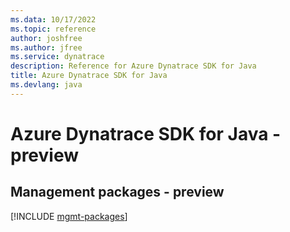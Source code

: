 ```yaml
---
ms.data: 10/17/2022
ms.topic: reference
author: joshfree
ms.author: jfree
ms.service: dynatrace
description: Reference for Azure Dynatrace SDK for Java
title: Azure Dynatrace SDK for Java
ms.devlang: java
---
```

# Azure Dynatrace SDK for Java - preview

## Management packages - preview
[!INCLUDE [mgmt-packages](dynatrace-mgmt-index.md)]